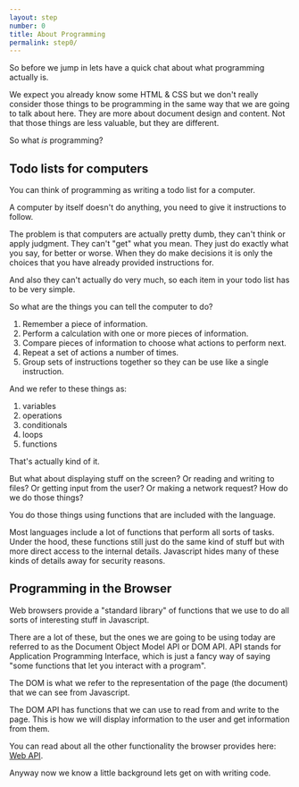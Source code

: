 ```yaml
---
layout: step
number: 0
title: About Programming
permalink: step0/
---
```


So before we jump in lets have a quick chat about what programming actually is.

We expect you already know some HTML & CSS but we don't really consider those things to be programming in the same way that we are going to talk about here.  They are more about document design and content.  Not that those things are less valuable, but they are different.

So what *is* programming?

## Todo lists for computers

You can think of programming as writing a todo list for a computer.  

A computer by itself doesn't do anything, you need to give it instructions to follow.

The problem is that computers are actually pretty dumb, they can't think or apply judgment.  They can't "get" what you mean.  They just do exactly what you say, for better or worse.  When they do make decisions it is only the choices that you have already provided instructions for.

And also they can't actually do very much, so each item in your todo list has to be very simple.

So what are the things you can tell the computer to do?

1. Remember a piece of information.
2. Perform a calculation with one or more pieces of information.
3. Compare pieces of information to choose what actions to perform next.
4. Repeat a set of actions a number of times.
5. Group sets of instructions together so they can be use like a single instruction.

And we refer to these things as:

1. variables
2. operations
3. conditionals
4. loops
5. functions

That's actually kind of it.

But what about displaying stuff on the screen?  Or reading and writing to files?  Or getting input from the user?  Or making a network request?  How do we do those things?

You do those things using functions that are included with the language.  

Most languages include a lot of functions that perform all sorts of tasks.  Under the hood, these functions still just do the same kind of stuff but with more direct access to the internal details.  Javascript hides many of these kinds of details away for security reasons.  

## Programming in the Browser

Web browsers provide a "standard library" of functions that we use to do all sorts of interesting stuff in Javascript.  

There are a lot of these, but the ones we are going to be using today are referred to as the Document Object Model API or DOM API. API stands for Application Programming Interface, which is just a fancy way of saying "some functions that let you interact with a program".

The DOM is what we refer to the representation of the page (the document) that we can see from Javascript.

The DOM API has functions that we can use to read from and write to the page.  This is how we will display information to the user and get information from them.

You can read about all the other functionality the browser provides here: [Web API](https://developer.mozilla.org/en-US/docs/Web/Reference/API).

Anyway now we know a little background lets get on with writing code.
